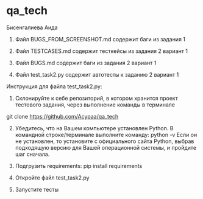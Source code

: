 # qa_tech 
Бисенгалиева Аида


1) Файл BUGS_FROM_SCREENSHOT.md содержит баги из задания 1

2) Файл TESTCASES.md содержит тесткейсы из задания 2 вариант 1

3) Файл BUGS.md содержит баги из задания 2 вариант 1

4) Файл test_task2.py содержит автотесты к заданию 2 вариант 1

Инструкция для файла test_task2.py:
1. Склонируйте к себе репозиторий, в котором хранится проект тестового задания, через выполнение команды в терминале

git clone https://github.com/Acypaa/qa_tech

2. Убедитесь, что на Вашем компьютере установлен Python. В командной строке/терминале выполните команду:
python -v
Если он не установлен, то установите с официального сайта Python, выбрав подходящую версию для Вашей операционной системы, и пройдите шаг сначала.

3. Подгрузить requirements: pip install requirements
   
4. Откройте файл test_task2.py

5. Запустите тесты
